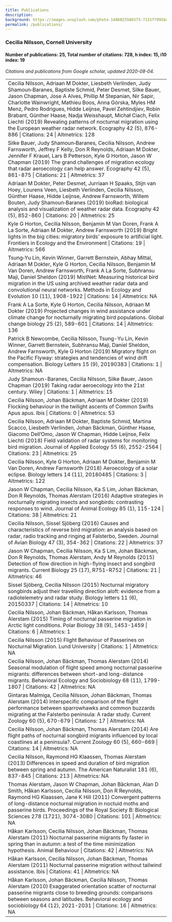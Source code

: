 ```yaml
---
title: Publications
description: 
background: https://images.unsplash.com/photo-1486825586573-7131f7991bdd?auto=format&w=2000
permalink: /publications/
---
```

<script type='text/javascript' src='https://d1bxh8uas1mnw7.cloudfront.net/assets/embed.js'></script>

<h3><strong>Cecilia Nilsson</strong>, Cornell University</h3>
<div id="number-of-publications-25-total-number-of-citations-728-h-index-15-i10-index-19" class="section level4">
<h4>Number of publications: 25, Total number of citations: 728, h index: 15, i10 index: 19</h4>
<p><em>Citations and publications from Google scholar, updated 2020-08-04. </em></p>
<table class="table table-striped table-hover" style="margin-left: auto; margin-right: auto;">
<tbody>
<tr>
<td style="text-align:left;">
Cecilia Nilsson, Adriaan M Dokter, Liesbeth Verlinden, Judy Shamoun‐Baranes, Baptiste Schmid, Peter Desmet, Silke Bauer, Jason Chapman, Jose A Alves, Phillip M Stepanian, Nir Sapir, Charlotte Wainwright, Mathieu Boos, Anna Górska, Myles HM Menz, Pedro Rodrigues, Hidde Leijnse, Pavel Zehtindjiev, Robin Brabant, Günther Haase, Nadja Weisshaupt, Michał Ciach, Felix Liechti (2019) Revealing patterns of nocturnal migration using the European weather radar network. Ecography 42 (5), 876-886 | Citations: 24 | Altmetrics: 128

<div data-badge-popover="right" data-badge-type="donut" data-doi="10.1111/ecog.04083" data-hide-no-mentions="true" data-hide-less-than="10" class="altmetric-embed"></div>

</td>
</tr>
<tr>
<td style="text-align:left;">
Silke Bauer, Judy Shamoun‐Baranes, Cecilia Nilsson, Andrew Farnsworth, Jeffrey F Kelly, Don R Reynolds, Adriaan M Dokter, Jennifer F Krauel, Lars B Petterson, Kyle G Horton, Jason W Chapman (2019) The grand challenges of migration ecology that radar aeroecology can help answer. Ecography 42 (5), 861-875 | Citations: 21 | Altmetrics: 37
</td>
</tr>
<tr>
<td style="text-align:left;">
Adriaan M Dokter, Peter Desmet, Jurriaan H Spaaks, Stijn van Hoey, Lourens Veen, Liesbeth Verlinden, Cecilia Nilsson, Günther Haase, Hidde Leijnse, Andrew Farnsworth, Willem Bouten, Judy Shamoun‐Baranes (2019) bioRad: biological analysis and visualization of weather radar data. Ecography 42 (5), 852-860 | Citations: 20 | Altmetrics: 25
</td>
</tr>
<tr>
<td style="text-align:left;">
Kyle G Horton, Cecilia Nilsson, Benjamin M Van Doren, Frank A La Sorte, Adriaan M Dokter, Andrew Farnsworth (2019) Bright lights in the big cities: migratory birds’ exposure to artificial light. Frontiers in Ecology and the Environment | Citations: 19 | Altmetrics: 566
</td>
</tr>
<tr>
<td style="text-align:left;">
Tsung‐Yu Lin, Kevin Winner, Garrett Bernstein, Abhay Mittal, Adriaan M Dokter, Kyle G Horton, Cecilia Nilsson, Benjamin M Van Doren, Andrew Farnsworth, Frank A La Sorte, Subhransu Maji, Daniel Sheldon (2019) MistNet: Measuring historical bird migration in the US using archived weather radar data and convolutional neural networks. Methods in Ecology and Evolution 10 (11), 1908-1922 | Citations: 14 | Altmetrics: NA
</td>
</tr>
<tr>
<td style="text-align:left;">
Frank A La Sorte, Kyle G Horton, Cecilia Nilsson, Adriaan M Dokter (2019) Projected changes in wind assistance under climate change for nocturnally migrating bird populations. Global change biology 25 (2), 589-601 | Citations: 14 | Altmetrics: 136
</td>
</tr>
<tr>
<td style="text-align:left;">
Patrick B Newcombe, Cecilia Nilsson, Tsung-Yu Lin, Kevin Winner, Garrett Bernstein, Subhransu Maji, Daniel Sheldon, Andrew Farnsworth, Kyle G Horton (2019) Migratory flight on the Pacific Flyway: strategies and tendencies of wind drift compensation. Biology Letters 15 (9), 20190383 | Citations: 1 | Altmetrics: NA
</td>
</tr>
<tr>
<td style="text-align:left;">
Judy Shamoun-Baranes, Cecilia Nilsson, Silke Bauer, Jason Chapman (2019) Taking radar aeroecology into the 21st century. Wiley | Citations: 1 | Altmetrics: 15
</td>
</tr>
<tr>
<td style="text-align:left;">
Cecilia Nilsson, Johan Bäckman, Adriaan M Dokter (2019) Flocking behaviour in the twilight ascents of Common Swifts Apus apus. Ibis | Citations: 0 | Altmetrics: 53
</td>
</tr>
<tr>
<td style="text-align:left;">
Cecilia Nilsson, Adriaan M Dokter, Baptiste Schmid, Martina Scacco, Liesbeth Verlinden, Johan Bäckman, Günther Haase, Giacomo Dell’Omo, Jason W Chapman, Hidde Leijnse, Felix Liechti (2018) Field validation of radar systems for monitoring bird migration. Journal of Applied Ecology 55 (6), 2552-2564 | Citations: 23 | Altmetrics: 25
</td>
</tr>
<tr>
<td style="text-align:left;">
Cecilia Nilsson, Kyle G Horton, Adriaan M Dokter, Benjamin M Van Doren, Andrew Farnsworth (2018) Aeroecology of a solar eclipse. Biology letters 14 (11), 20180485 | Citations: 3 | Altmetrics: 122
</td>
</tr>
<tr>
<td style="text-align:left;">
Jason W Chapman, Cecilia Nilsson, Ka S Lim, Johan Bäckman, Don R Reynolds, Thomas Alerstam (2016) Adaptive strategies in nocturnally migrating insects and songbirds: contrasting responses to wind. Journal of Animal Ecology 85 (1), 115-124 | Citations: 38 | Altmetrics: 21
</td>
</tr>
<tr>
<td style="text-align:left;">
Cecilia Nilsson, Sissel Sjöberg (2016) Causes and characteristics of reverse bird migration: an analysis based on radar, radio tracking and ringing at Falsterbo, Sweden. Journal of Avian Biology 47 (3), 354-362 | Citations: 22 | Altmetrics: 37
</td>
</tr>
<tr>
<td style="text-align:left;">
Jason W Chapman, Cecilia Nilsson, Ka S Lim, Johan Bäckman, Don R Reynolds, Thomas Alerstam, Andy M Reynolds (2015) Detection of flow direction in high-flying insect and songbird migrants. Current Biology 25 (17), R751-R752 | Citations: 21 | Altmetrics: 46
</td>
</tr>
<tr>
<td style="text-align:left;">
Sissel Sjöberg, Cecilia Nilsson (2015) Nocturnal migratory songbirds adjust their travelling direction aloft: evidence from a radiotelemetry and radar study. Biology letters 11 (6), 20150337 | Citations: 14 | Altmetrics: 10
</td>
</tr>
<tr>
<td style="text-align:left;">
Cecilia Nilsson, Johan Bäckman, Håkan Karlsson, Thomas Alerstam (2015) Timing of nocturnal passerine migration in Arctic light conditions. Polar Biology 38 (9), 1453-1459 | Citations: 6 | Altmetrics: 1
</td>
</tr>
<tr>
<td style="text-align:left;">
Cecilia Nilsson (2015) Flight Behaviour of Passerines on Nocturnal Migration. Lund University | Citations: 1 | Altmetrics: NA
</td>
</tr>
<tr>
<td style="text-align:left;">
Cecilia Nilsson, Johan Bäckman, Thomas Alerstam (2014) Seasonal modulation of flight speed among nocturnal passerine migrants: differences between short-and long-distance migrants. Behavioral Ecology and Sociobiology 68 (11), 1799-1807 | Citations: 42 | Altmetrics: NA
</td>
</tr>
<tr>
<td style="text-align:left;">
Gintaras Malmiga, Cecilia Nilsson, Johan Bäckman, Thomas Alerstam (2014) Interspecific comparison of the flight performance between sparrowhawks and common buzzards migrating at the Falsterbo peninsula: A radar study. Current Zoology 60 (5), 670-679 | Citations: 17 | Altmetrics: NA
</td>
</tr>
<tr>
<td style="text-align:left;">
Cecilia Nilsson, Johan Bäckman, Thomas Alerstam (2014) Are flight paths of nocturnal songbird migrants influenced by local coastlines at a peninsula?. Current Zoology 60 (5), 660-669 | Citations: 14 | Altmetrics: NA
</td>
</tr>
<tr>
<td style="text-align:left;">
Cecilia Nilsson, Raymond HG Klaassen, Thomas Alerstam (2013) Differences in speed and duration of bird migration between spring and autumn. The American Naturalist 181 (6), 837-845 | Citations: 213 | Altmetrics: NA
</td>
</tr>
<tr>
<td style="text-align:left;">
Thomas Alerstam, Jason W Chapman, Johan Bäckman, Alan D Smith, Håkan Karlsson, Cecilia Nilsson, Don R Reynolds, Raymond HG Klaassen, Jane K Hill (2011) Convergent patterns of long-distance nocturnal migration in noctuid moths and passerine birds. Proceedings of the Royal Society B: Biological Sciences 278 (1721), 3074-3080 | Citations: 101 | Altmetrics: NA
</td>
</tr>
<tr>
<td style="text-align:left;">
Håkan Karlsson, Cecilia Nilsson, Johan Bäckman, Thomas Alerstam (2011) Nocturnal passerine migrants fly faster in spring than in autumn: a test of the time minimization hypothesis. Animal Behaviour | Citations: 42 | Altmetrics: NA
</td>
</tr>
<tr>
<td style="text-align:left;">
Håkan Karlsson, Cecilia Nilsson, Johan Bäckman, Thomas Alerstam (2011) Nocturnal passerine migration without tailwind assistance. Ibis | Citations: 41 | Altmetrics: NA
</td>
</tr>
<tr>
<td style="text-align:left;">
Håkan Karlsson, Johan Bäckman, Cecilia Nilsson, Thomas Alerstam (2010) Exaggerated orientation scatter of nocturnal passerine migrants close to breeding grounds: comparisons between seasons and latitudes. Behavioral ecology and sociobiology 64 (12), 2021-2031 | Citations: 16 | Altmetrics: NA
</td>
</tr>
</tbody>
</table>
</div>
</div>